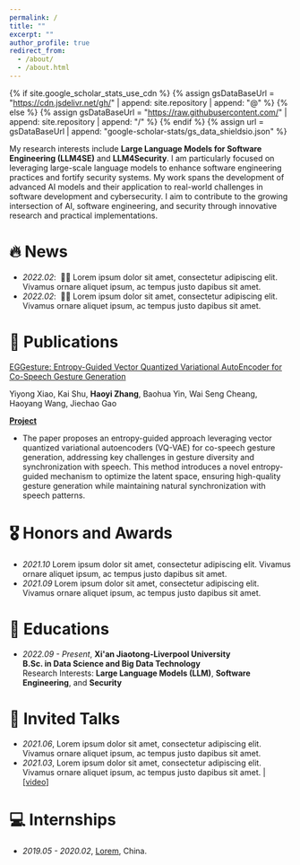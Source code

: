 ```yaml
---
permalink: /
title: ""
excerpt: ""
author_profile: true
redirect_from: 
  - /about/
  - /about.html
---
```


{% if site.google_scholar_stats_use_cdn %}
{% assign gsDataBaseUrl = "https://cdn.jsdelivr.net/gh/" | append: site.repository | append: "@" %}
{% else %}
{% assign gsDataBaseUrl = "https://raw.githubusercontent.com/" | append: site.repository | append: "/" %}
{% endif %}
{% assign url = gsDataBaseUrl | append: "google-scholar-stats/gs_data_shieldsio.json" %}

<span class='anchor' id='about-me'></span>

My research interests include **Large Language Models for Software Engineering (LLM4SE)** and **LLM4Security**. I am particularly focused on leveraging large-scale language models to enhance software engineering practices and fortify security systems. My work spans the development of advanced AI models and their application to real-world challenges in software development and cybersecurity. I aim to contribute to the growing intersection of AI, software engineering, and security through innovative research and practical implementations. 



# 🔥 News
- *2022.02*: &nbsp;🎉🎉 Lorem ipsum dolor sit amet, consectetur adipiscing elit. Vivamus ornare aliquet ipsum, ac tempus justo dapibus sit amet. 
- *2022.02*: &nbsp;🎉🎉 Lorem ipsum dolor sit amet, consectetur adipiscing elit. Vivamus ornare aliquet ipsum, ac tempus justo dapibus sit amet. 

# 📝 Publications 

<div class='paper-box'>
  <div class='paper-box-text' markdown="1">

  [EGGesture: Entropy-Guided Vector Quantized Variational AutoEncoder for Co-Speech Gesture Generation](https://dl.acm.org/doi/pdf/10.1145/3664647.3681392)

  Yiyong Xiao, Kai Shu, **Haoyi Zhang**, Baohua Yin, Wai Seng Cheang, Haoyang Wang, Jiechao Gao

  [**Project**](https://dl.acm.org/doi/10.1145/3664647.3681392) <strong><span class='show_paper_citations' data='citation-data'></span></strong>
  - The paper proposes an entropy-guided approach leveraging vector quantized variational autoencoders (VQ-VAE) for co-speech gesture generation, addressing key challenges in gesture diversity and synchronization with speech. This method introduces a novel entropy-guided mechanism to optimize the latent space, ensuring high-quality gesture generation while maintaining natural synchronization with speech patterns.
  </div>
</div>


# 🎖 Honors and Awards
- *2021.10* Lorem ipsum dolor sit amet, consectetur adipiscing elit. Vivamus ornare aliquet ipsum, ac tempus justo dapibus sit amet. 
- *2021.09* Lorem ipsum dolor sit amet, consectetur adipiscing elit. Vivamus ornare aliquet ipsum, ac tempus justo dapibus sit amet. 

# 📖 Educations
- *2022.09 - Present*, **Xi'an Jiaotong-Liverpool University**  
  **B.Sc. in Data Science and Big Data Technology**  
  Research Interests: **Large Language Models (LLM)**, **Software Engineering**, and **Security**

# 💬 Invited Talks
- *2021.06*, Lorem ipsum dolor sit amet, consectetur adipiscing elit. Vivamus ornare aliquet ipsum, ac tempus justo dapibus sit amet. 
- *2021.03*, Lorem ipsum dolor sit amet, consectetur adipiscing elit. Vivamus ornare aliquet ipsum, ac tempus justo dapibus sit amet.  \| [\[video\]](https://github.com/)

# 💻 Internships
- *2019.05 - 2020.02*, [Lorem](https://github.com/), China.
